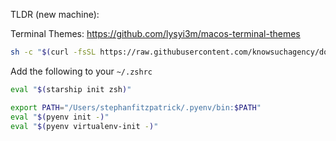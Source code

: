 TLDR (new machine): 

Terminal Themes: https://github.com/lysyi3m/macos-terminal-themes

```zsh
sh -c "$(curl -fsSL https://raw.githubusercontent.com/knowsuchagency/dotfiles/master/bootstrap.sh)"
```

Add the following to your `~/.zshrc`

```zsh
eval "$(starship init zsh)"

export PATH="/Users/stephanfitzpatrick/.pyenv/bin:$PATH"
eval "$(pyenv init -)"
eval "$(pyenv virtualenv-init -)"
```
